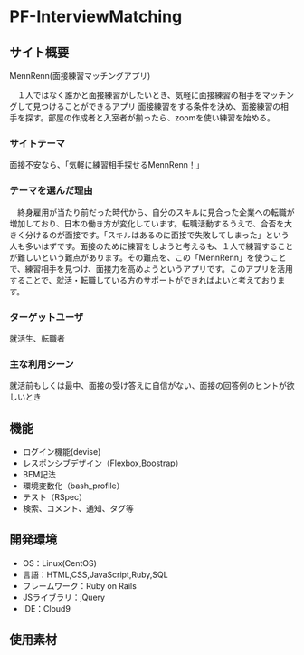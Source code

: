 # PF-InterviewMatching

## サイト概要
MennRenn(面接練習マッチングアプリ)

　１人ではなく誰かと面接練習がしたいとき、気軽に面接練習の相手をマッチングして見つけることができるアプリ
面接練習をする条件を決め、面接練習の相手を探す。部屋の作成者と入室者が揃ったら、zoomを使い練習を始める。

### サイトテーマ
面接不安なら、「気軽に練習相手探せるMennRenn！」

### テーマを選んだ理由
　終身雇用が当たり前だった時代から、自分のスキルに見合った企業への転職が増加しており、日本の働き方が変化しています。転職活動するうえで、合否を大きく分けるのが面接です。「スキルはあるのに面接で失敗してしまった」という人も多いはずです。面接のために練習をしようと考えるも、１人で練習することが難しいという難点があります。その難点を、この「MennRenn」を使うことで、練習相手を見つけ、面接力を高めようというアプリです。このアプリを活用することで、就活・転職している方のサポートができればよいと考えております。
### ターゲットユーザ
就活生、転職者

### 主な利用シーン
就活前もしくは最中、面接の受け答えに自信がない、面接の回答例のヒントが欲しいとき


## 機能

- ログイン機能(devise)
- レスポンシブデザイン（Flexbox,Boostrap）
- BEM記法
- 環境変数化（bash_profile）
- テスト（RSpec）
- 検索、コメント、通知、タグ等

## 開発環境
- OS：Linux(CentOS)
- 言語：HTML,CSS,JavaScript,Ruby,SQL
- フレームワーク：Ruby on Rails
- JSライブラリ：jQuery
- IDE：Cloud9

## 使用素材
